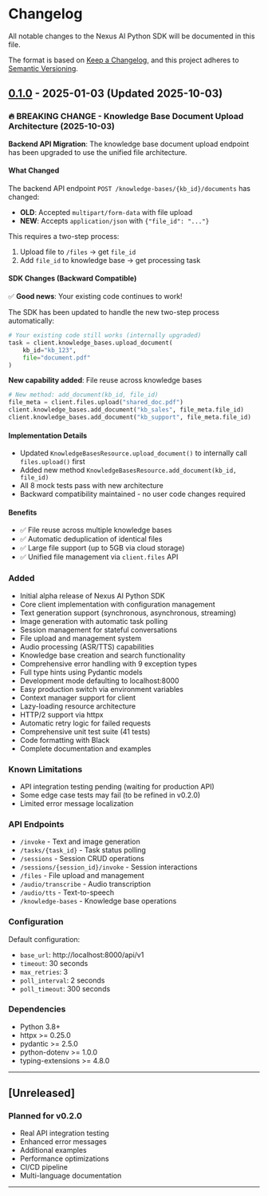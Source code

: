 # Changelog

All notable changes to the Nexus AI Python SDK will be documented in this file.

The format is based on [Keep a Changelog](https://keepachangelog.com/en/1.0.0/),
and this project adheres to [Semantic Versioning](https://semver.org/spec/v2.0.0.html).

## [0.1.0] - 2025-01-03 (Updated 2025-10-03)

### 🔥 BREAKING CHANGE - Knowledge Base Document Upload Architecture (2025-10-03)

**Backend API Migration**: The knowledge base document upload endpoint has been upgraded to use the unified file architecture.

#### What Changed

The backend API endpoint `POST /knowledge-bases/{kb_id}/documents` has changed:
- **OLD**: Accepted `multipart/form-data` with file upload
- **NEW**: Accepts `application/json` with `{"file_id": "..."}`

This requires a two-step process:
1. Upload file to `/files` → get `file_id`
2. Add `file_id` to knowledge base → get processing task

#### SDK Changes (Backward Compatible)

✅ **Good news**: Your existing code continues to work!

The SDK has been updated to handle the new two-step process automatically:

```python
# Your existing code still works (internally upgraded)
task = client.knowledge_bases.upload_document(
    kb_id="kb_123",
    file="document.pdf"
)
```

**New capability added**: File reuse across knowledge bases

```python
# New method: add_document(kb_id, file_id)
file_meta = client.files.upload("shared_doc.pdf")
client.knowledge_bases.add_document("kb_sales", file_meta.file_id)
client.knowledge_bases.add_document("kb_support", file_meta.file_id)
```

#### Implementation Details

- Updated `KnowledgeBasesResource.upload_document()` to internally call `files.upload()` first
- Added new method `KnowledgeBasesResource.add_document(kb_id, file_id)`
- All 8 mock tests pass with new architecture
- Backward compatibility maintained - no user code changes required

#### Benefits

- ✅ File reuse across multiple knowledge bases
- ✅ Automatic deduplication of identical files
- ✅ Large file support (up to 5GB via cloud storage)
- ✅ Unified file management via `client.files` API

### Added
- Initial alpha release of Nexus AI Python SDK
- Core client implementation with configuration management
- Text generation support (synchronous, asynchronous, streaming)
- Image generation with automatic task polling
- Session management for stateful conversations
- File upload and management system
- Audio processing (ASR/TTS) capabilities
- Knowledge base creation and search functionality
- Comprehensive error handling with 9 exception types
- Full type hints using Pydantic models
- Development mode defaulting to localhost:8000
- Easy production switch via environment variables
- Context manager support for client
- Lazy-loading resource architecture
- HTTP/2 support via httpx
- Automatic retry logic for failed requests
- Comprehensive unit test suite (41 tests)
- Code formatting with Black
- Complete documentation and examples

### Known Limitations
- API integration testing pending (waiting for production API)
- Some edge case tests may fail (to be refined in v0.2.0)
- Limited error message localization

### API Endpoints
- `/invoke` - Text and image generation
- `/tasks/{task_id}` - Task status polling
- `/sessions` - Session CRUD operations
- `/sessions/{session_id}/invoke` - Session interactions
- `/files` - File upload and management
- `/audio/transcribe` - Audio transcription
- `/audio/tts` - Text-to-speech
- `/knowledge-bases` - Knowledge base operations

### Configuration
Default configuration:
- `base_url`: http://localhost:8000/api/v1
- `timeout`: 30 seconds
- `max_retries`: 3
- `poll_interval`: 2 seconds
- `poll_timeout`: 300 seconds

### Dependencies
- Python 3.8+
- httpx >= 0.25.0
- pydantic >= 2.5.0
- python-dotenv >= 1.0.0
- typing-extensions >= 4.8.0

---

## [Unreleased]

### Planned for v0.2.0
- Real API integration testing
- Enhanced error messages
- Additional examples
- Performance optimizations
- CI/CD pipeline
- Multi-language documentation

---

[0.1.0]: https://github.com/nexus-ai/python-sdk/releases/tag/v0.1.0
